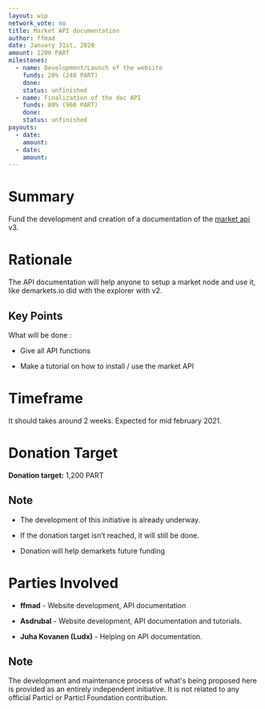 ```yaml
---
layout: wip
network_vote: no
title: Market API documentation
author: ffmad
date: January 31st, 2020
amount: 1200 PART
milestones:
  - name: Development/Launch of the website
    funds: 20% (240 PART)
    done:
    status: unfinished
  - name: Finalization of the doc API
    funds: 80% (960 PART)
    done:
    status: unfinished
payouts:
  - date:
    amount:
  - date:
    amount:
---
```


# Summary

Fund the development and creation of a documentation of the [market api](https://github.com/particl/particl-market) v3. 

# Rationale

The API documentation will help anyone to setup a market node and use it, like demarkets.io did with the explorer with v2.

## Key Points

What will be done :

- Give all API functions

- Make a tutorial on how to install / use the market API

# Timeframe

It should takes around 2 weeks. Expected for mid february 2021.

# Donation Target

**Donation target:** 1,200 PART

## Note

- The development of this initiative is already underway.

- If the donation target isn’t reached, it will still be done.

- Donation will help demarkets future funding

# Parties Involved

- **ffmad** - Website development, API documentation

- **Asdrubal** - Website development, API documentation and tutorials.

- **Juha Kovanen (Ludx)** - Helping on API documentation.

## Note

The development and maintenance process of what's being proposed here is provided as an entirely independent initiative. It is not related to any official Particl or Particl Foundation contribution.

